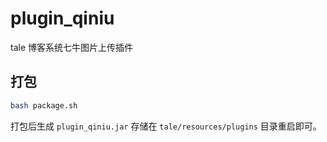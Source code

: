 # plugin_qiniu

tale 博客系统七牛图片上传插件

## 打包

```bash
bash package.sh
```

打包后生成 `plugin_qiniu.jar` 存储在 `tale/resources/plugins` 目录重启即可。